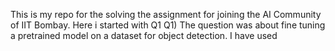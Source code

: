 This is my repo for the solving the assignment for joining the AI Community of IIT Bombay.
Here i started with Q1 
Q1) The question was about fine tuning a pretrained model on a dataset for object detection.
    I have used 
